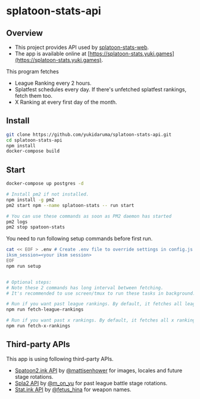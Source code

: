 # splatoon-stats-api

## Overview
- This project provides API used by [splatoon-stats-web](https://github.com/yukidaruma/splatoon-stats-web).
- The app is available online at [https://splatoon-stats.yuki.games](https://splatoon-stats.yuki.games).

This program fetches
- League Ranking every 2 hours.
- Splatfest schedules every day. If there's unfetched splatfest rankings, fetch them too.
- X Ranking at every first day of the month.

## Install
```sh
git clone https://github.com/yukidaruma/splatoon-stats-api.git
cd splatoon-stats-api
npm install
docker-compose build
```

## Start
```sh
docker-compose up postgres -d

# Install pm2 if not installed.
npm install -g pm2
pm2 start npm --name splatoon-stats -- run start

# You can use these commands as soon as PM2 daemon has started
pm2 logs
pm2 stop spatoon-stats
```

You need to run following setup commands before first run.

```sh
cat << EOF > .env # Create .env file to override settings in config.js
iksm_session=<your iksm session>
EOF
npm run setup


# Optional steps:
# Note these 2 commands has long interval between fetching.
# It's recommended to use screen/tmux to run these tasks in background.

# Run if you want past league rankings. By default, it fetches all league rankings since 2018-01-01.
npm run fetch-league-rankings

# Run if you want past x rankings. By default, it fetches all x rankings since 2018-05.
npm run fetch-x-rankings
```

## Third-party APIs
This app is using following third-party APIs.
* [Spatoon2.ink API](https://github.com/misenhower/splatoon2.ink/wiki/Data-access-policy) by [@mattisenhower](https://twitter.com/mattisenhower) for images, locales and future stage rotations.
* [Spla2 API](https://spla2.yuu26.com/) by [@m_on_yu](https://twitter.com/m_on_yu) for past league battle stage rotations.
* [Stat.ink API](https://github.com/fetus-hina/stat.ink/tree/master/doc/api-2) by [@fetus_hina](https://twitter.com/fetus_hina) for weapon names.
